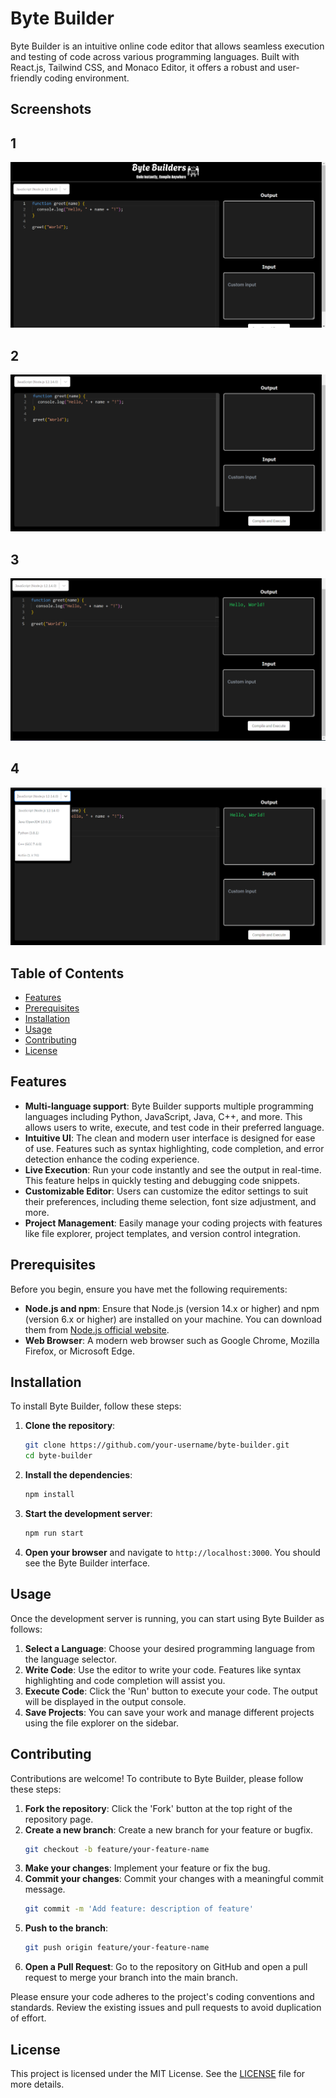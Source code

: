 # Byte Builder

Byte Builder is an intuitive online code editor that allows seamless execution and testing of code across various programming languages. Built with React.js, Tailwind CSS, and Monaco Editor, it offers a robust and user-friendly coding environment.

## Screenshots
## 1
![Byte Builder Screenshot 1](src/screenshots/image%20(3).png)
## 2
![Byte Builder Screenshot 2](src/screenshots/image%20(2).png)
## 3
![Byte Builder Screenshot 3](src/screenshots/image%20(1).png)
## 4
![Byte Builder Screenshot 4](src/screenshots/image(4).png)
## Table of Contents

- [Features](#features)
- [Prerequisites](#prerequisites)
- [Installation](#installation)
- [Usage](#usage)
- [Contributing](#contributing)
- [License](#license)

## Features

- **Multi-language support**: Byte Builder supports multiple programming languages including Python, JavaScript, Java, C++, and more. This allows users to write, execute, and test code in their preferred language.
- **Intuitive UI**: The clean and modern user interface is designed for ease of use. Features such as syntax highlighting, code completion, and error detection enhance the coding experience.
- **Live Execution**: Run your code instantly and see the output in real-time. This feature helps in quickly testing and debugging code snippets.
- **Customizable Editor**: Users can customize the editor settings to suit their preferences, including theme selection, font size adjustment, and more.
- **Project Management**: Easily manage your coding projects with features like file explorer, project templates, and version control integration.

## Prerequisites

Before you begin, ensure you have met the following requirements:

- **Node.js and npm**: Ensure that Node.js (version 14.x or higher) and npm (version 6.x or higher) are installed on your machine. You can download them from [Node.js official website](https://nodejs.org/).
- **Web Browser**: A modern web browser such as Google Chrome, Mozilla Firefox, or Microsoft Edge.

## Installation

To install Byte Builder, follow these steps:

1. **Clone the repository**:
    ```bash
    git clone https://github.com/your-username/byte-builder.git
    cd byte-builder
    ```

2. **Install the dependencies**:
    ```bash
    npm install
    ```

3. **Start the development server**:
    ```bash
    npm run start
    ```

4. **Open your browser** and navigate to `http://localhost:3000`. You should see the Byte Builder interface.

## Usage

Once the development server is running, you can start using Byte Builder as follows:

1. **Select a Language**: Choose your desired programming language from the language selector.
2. **Write Code**: Use the editor to write your code. Features like syntax highlighting and code completion will assist you.
3. **Execute Code**: Click the 'Run' button to execute your code. The output will be displayed in the output console.
4. **Save Projects**: You can save your work and manage different projects using the file explorer on the sidebar.

## Contributing

Contributions are welcome! To contribute to Byte Builder, please follow these steps:

1. **Fork the repository**: Click the 'Fork' button at the top right of the repository page.
2. **Create a new branch**: Create a new branch for your feature or bugfix.
    ```bash
    git checkout -b feature/your-feature-name
    ```
3. **Make your changes**: Implement your feature or fix the bug.
4. **Commit your changes**: Commit your changes with a meaningful commit message.
    ```bash
    git commit -m 'Add feature: description of feature'
    ```
5. **Push to the branch**:
    ```bash
    git push origin feature/your-feature-name
    ```
6. **Open a Pull Request**: Go to the repository on GitHub and open a pull request to merge your branch into the main branch.

Please ensure your code adheres to the project's coding conventions and standards. Review the existing issues and pull requests to avoid duplication of effort.

## License

This project is licensed under the MIT License. See the [LICENSE](LICENSE) file for more details.

